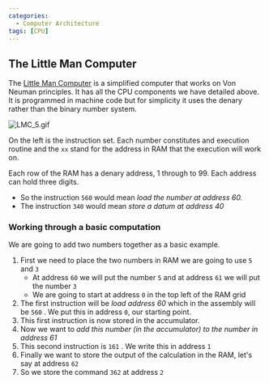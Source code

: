 ```yaml
---
categories:
  - Computer Architecture
tags: [CPU]
---
```


## The Little Man Computer

The [Little Man Computer](https://peterhigginson.co.uk/lmc/) is a simplified
computer that works on Von Neuman principles. It has all the CPU components we
have detailed above. It is programmed in machine code but for simplicity it uses
the denary rather than the binary number system.

![LMC_5.gif](/img/LMC_5.gif)

On the left is the instruction set. Each number constitutes and execution
routine and the `xx` stand for the address in RAM that the execution will work
on.

Each row of the RAM has a denary address, 1 through to 99. Each address can hold
three digits.

- So the instruction `560` would mean _load the number at address 60._
- The instruction `340` would mean _store a datum at address 40_

### Working through a basic computation

We are going to add two numbers together as a basic example.

1. First we need to place the two numbers in RAM we are going to use `5` and `3`
   - At address `60` we will put the number `5` and at address `61` we will put
     the number `3`
   - We are going to start at address `0` in the top left of the RAM grid
1. The first instruction will be _load address 60_ which in the assembly will be
   `560` . We put this in address `0`, our starting point.
1. This first instruction is now stored in the accumulator.
1. Now we want to _add this number (in the accumulator) to the number in address
   61_
1. This second instruction is `161` . We write this in address `1`
1. Finally we want to store the output of the calculation in the RAM, let's say
   at address `62`
1. So we store the command `362` at address `2`
